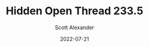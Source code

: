 ---
layout: podcast
title: "Hidden Open Thread 233.5"
author: Scott Alexander
description: https://astralcodexten.substack.com/p/hidden-open-thread-2335
date: 2022-07-21
length: 36684
duration: 9
guid: hidden-open-thread-2335
---